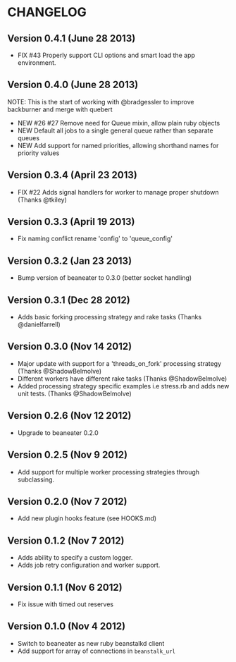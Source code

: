 # CHANGELOG

## Version 0.4.1 (June 28 2013)

 * FIX #43 Properly support CLI options and smart load the app environment.

## Version 0.4.0 (June 28 2013)

NOTE: This is the start of working with @bradgessler to improve backburner and merge with quebert

 * NEW #26 #27 Remove need for Queue mixin, allow plain ruby objects
 * NEW Default all jobs to a single general queue rather than separate queues
 * NEW Add support for named priorities, allowing shorthand names for priority values

## Version 0.3.4 (April 23 2013)

 * FIX #22 Adds signal handlers for worker to manage proper shutdown (Thanks @tkiley)

## Version 0.3.3 (April 19 2013)

 * Fix naming conflict rename 'config' to 'queue_config'

## Version 0.3.2 (Jan 23 2013)

 * Bump version of beaneater to 0.3.0 (better socket handling)

## Version 0.3.1 (Dec 28 2012)

 * Adds basic forking processing strategy and rake tasks (Thanks @danielfarrell)

## Version 0.3.0 (Nov 14 2012)

 * Major update with support for a 'threads_on_fork' processing strategy (Thanks @ShadowBelmolve)
 * Different workers have different rake tasks (Thanks @ShadowBelmolve)
 * Added processing strategy specific examples i.e stress.rb and adds new unit tests. (Thanks @ShadowBelmolve)

## Version 0.2.6 (Nov 12 2012)

 * Upgrade to beaneater 0.2.0

## Version 0.2.5 (Nov 9 2012)

 * Add support for multiple worker processing strategies through subclassing.

## Version 0.2.0 (Nov 7 2012)

 * Add new plugin hooks feature (see HOOKS.md)

## Version 0.1.2 (Nov 7 2012)

 * Adds ability to specify a custom logger.
 * Adds job retry configuration and worker support.

## Version 0.1.1 (Nov 6 2012)

 * Fix issue with timed out reserves

## Version 0.1.0 (Nov 4 2012)

 * Switch to beaneater as new ruby beanstalkd client
 * Add support for array of connections in `beanstalk_url`